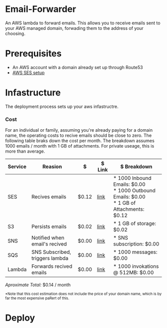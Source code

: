 # Email-Forwarder
An AWS lambda to forward emails. This allows you to receive emails sent to your AWS managed domain, forwading them to the address of your choosing.

# Prerequisites
 * An AWS account with a domain already set up through Route53
 * [AWS SES setup](https://docs.aws.amazon.com/ses/latest/dg/setting-up.html)

# Infastructure
The deployment process sets up your aws infastructre.

### Cost
For an individual or family, assuming you're already paying for a domain name, the operating costs to recive emails should be close to zero. The following table braks down the cost per month. The breakdown assumes 1000 emails / month with 1 GB of attachments. For private useage, this is more than average.

| Service | Reasion                         | $     | $ Link                                         | $ Breakdown 
|---------|---------------------------------|-------|------------------------------------------------|----------------
| SES     | Recives emails                  | $0.12 | [link](https://aws.amazon.com/ses/pricing/)    | * 1000 Inbound Emails: $0.00<br /> * 1000 Outbound Emails: $0.00<br /> * 1 GB of Attachments: $0.12
| S3      | Persists emails                 | $0.02 | [link](https://aws.amazon.com/s3/pricing/)     | * 1 GB of storage: $0.02 
| SNS     | Notified when email's recived   | $0.00 | [link](https://aws.amazon.com/sns/pricing/)    | * SNS subscription: $0.00
| SQS     | SNS Subscribed, triggers lambda | $0.00 | [link](https://aws.amazon.com/sqs/pricing/)    | * 1000 messages: $0.00
| Lambda  | Forwards recived emails         | $0.00 | [link](https://aws.amazon.com/lambda/pricing/) | * 1000 invokations @ 512MB: $0.00

*Aproximate Total:* $0.14 / month

<sub>*Note that this cost estimation does not include the price of your domain name, which is by far the most expensive paRert of this.</sub>

# Deploy

